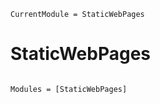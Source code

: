 ```@meta
CurrentModule = StaticWebPages
```

# StaticWebPages

```@index
```

```@autodocs
Modules = [StaticWebPages]
```

